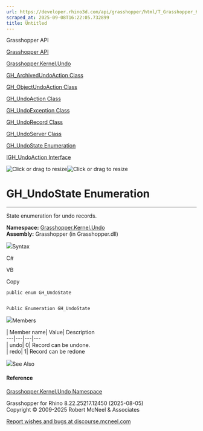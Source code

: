 ```yaml
---
url: https://developer.rhino3d.com/api/grasshopper/html/T_Grasshopper_Kernel_Undo_GH_UndoState.htm
scraped_at: 2025-09-08T16:22:05.732899
title: Untitled
---
```


Grasshopper API

[Grasshopper API](../html/723c01da-9986-4db2-8f53-6f3a7494df75.htm
"Grasshopper API")

[Grasshopper.Kernel.Undo](../html/N_Grasshopper_Kernel_Undo.htm
"Grasshopper.Kernel.Undo")

[GH_ArchivedUndoAction
Class](../html/T_Grasshopper_Kernel_Undo_GH_ArchivedUndoAction.htm
"GH_ArchivedUndoAction Class")

[GH_ObjectUndoAction
Class](../html/T_Grasshopper_Kernel_Undo_GH_ObjectUndoAction.htm
"GH_ObjectUndoAction Class")

[GH_UndoAction Class](../html/T_Grasshopper_Kernel_Undo_GH_UndoAction.htm
"GH_UndoAction Class")

[GH_UndoException
Class](../html/T_Grasshopper_Kernel_Undo_GH_UndoException.htm
"GH_UndoException Class")

[GH_UndoRecord Class](../html/T_Grasshopper_Kernel_Undo_GH_UndoRecord.htm
"GH_UndoRecord Class")

[GH_UndoServer Class](../html/T_Grasshopper_Kernel_Undo_GH_UndoServer.htm
"GH_UndoServer Class")

[GH_UndoState Enumeration](../html/T_Grasshopper_Kernel_Undo_GH_UndoState.htm
"GH_UndoState Enumeration")

[IGH_UndoAction
Interface](../html/T_Grasshopper_Kernel_Undo_IGH_UndoAction.htm
"IGH_UndoAction Interface")

![Click or drag to resize](../icons/TocOpen.gif)![Click or drag to
resize](../icons/TocClose.gif)

# GH_UndoState Enumeration  
  
---  
  
State enumeration for undo records.

**Namespace:** [Grasshopper.Kernel.Undo](N_Grasshopper_Kernel_Undo.htm)  
**Assembly:** Grasshopper (in Grasshopper.dll)

![](../icons/SectionExpanded.png)Syntax

C#

VB

Copy

    
    
    public enum GH_UndoState
    
    
    Public Enumeration GH_UndoState

![](../icons/SectionExpanded.png)Members

| Member name| Value| Description  
---|---|---|---  
| undo| 0|  Record can be undone.  
| redo| 1|  Record can be redone  
  
![](../icons/SectionExpanded.png)See Also

#### Reference

[Grasshopper.Kernel.Undo Namespace](N_Grasshopper_Kernel_Undo.htm)

Grasshopper for Rhino 8.22.25217.12450 (2025-08-05)  
Copyright © 2009-2025 Robert McNeel & Associates

[Report wishes and bugs at
discourse.mcneel.com](https://discourse.mcneel.com/c/grasshopper)

